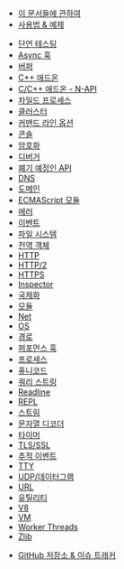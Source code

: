 <!--
  NB(chrisdickinson): if you move this file, be sure to update
  tools/doc/html.js to point at the new location.
-->

<!--introduced_in=v0.10.0-->

* [이 문서들에 관하여](documentation.html)
* [사용법 & 예제](synopsis.html)

<div class="line"></div>

* [단언 테스팅](assert.html)
* [Async 훅](async_hooks.html)
* [버퍼](buffer.html)
* [C++ 애드온](addons.html)
* [C/C++ 애드온 - N-API](n-api.html)
* [차일드 프로세스](child_process.html)
* [클러스터](cluster.html)
* [커맨드 라인 옵션](cli.html)
* [콘솔](console.html)
* [암호화](crypto.html)
* [디버거](debugger.html)
* [폐기 예정인 API](deprecations.html)
* [DNS](dns.html)
* [도메인](domain.html)
* [ECMAScript 모듈](esm.html)
* [에러](errors.html)
* [이벤트](events.html)
* [파일 시스템](fs.html)
* [전역 객체](globals.html)
* [HTTP](http.html)
* [HTTP/2](http2.html)
* [HTTPS](https.html)
* [Inspector](inspector.html)
* [국제화](intl.html)
* [모듈](modules.html)
* [Net](net.html)
* [OS](os.html)
* [경로](path.html)
* [퍼포먼스 훅](perf_hooks.html)
* [프로세스](process.html)
* [퓨니코드](punycode.html)
* [쿼리 스트링](querystring.html)
* [Readline](readline.html)
* [REPL](repl.html)
* [스트림](stream.html)
* [문자열 디코더](string_decoder.html)
* [타이머](timers.html)
* [TLS/SSL](tls.html)
* [추적 이벤트](tracing.html)
* [TTY](tty.html)
* [UDP/데이터그램](dgram.html)
* [URL](url.html)
* [유틸리티](util.html)
* [V8](v8.html)
* [VM](vm.html)
* [Worker Threads](worker_threads.html)
* [Zlib](zlib.html)

<div class="line"></div>

* [GitHub 저장소 & 이슈 트래커](https://github.com/nodejs/node)